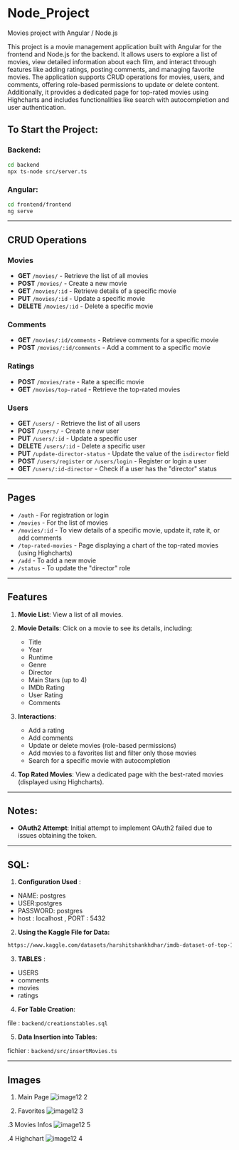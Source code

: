 
# Node_Project

Movies project with Angular / Node.js


This project is a movie management application built with Angular for the frontend and Node.js for the backend. It allows users to explore a list of movies, view detailed information about each film, and interact through features like adding ratings, posting comments, and managing favorite movies. The application supports CRUD operations for movies, users, and comments, offering role-based permissions to update or delete content. Additionally, it provides a dedicated page for top-rated movies using Highcharts and includes functionalities like search with autocompletion and user authentication.



## To Start the Project:

### Backend:  
```bash
cd backend  
npx ts-node src/server.ts
```

### Angular:  
```bash
cd frontend/frontend  
ng serve
```

---

## **CRUD Operations**

### **Movies**
- **GET** `/movies/` - Retrieve the list of all movies  
- **POST** `/movies/` - Create a new movie  
- **GET** `/movies/:id` - Retrieve details of a specific movie  
- **PUT** `/movies/:id` - Update a specific movie  
- **DELETE** `/movies/:id` - Delete a specific movie  

### **Comments**
- **GET** `/movies/:id/comments` - Retrieve comments for a specific movie  
- **POST** `/movies/:id/comments` - Add a comment to a specific movie  

### **Ratings**
- **POST** `/movies/rate` - Rate a specific movie  
- **GET** `/movies/top-rated` - Retrieve the top-rated movies  

### **Users**
- **GET** `/users/` - Retrieve the list of all users  
- **POST** `/users/` - Create a new user  
- **PUT** `/users/:id` - Update a specific user  
- **DELETE** `/users/:id` - Delete a specific user  
- **PUT** `/update-director-status` - Update the value of the `isdirector` field  
- **POST** `/users/register` or `/users/login` - Register or login a user  
- **GET** `/users/:id-director` - Check if a user has the "director" status  

---

## **Pages**

- `/auth` - For registration or login  
- `/movies` - For the list of movies  
- `/movies/:id` - To view details of a specific movie, update it, rate it, or add comments  
- `/top-rated-movies` - Page displaying a chart of the top-rated movies (using Highcharts)  
- `/add` - To add a new movie  
- `/status` - To update the "director" role  

---

## **Features**

1. **Movie List**: View a list of all movies.  
2. **Movie Details**: Click on a movie to see its details, including:  
   - Title  
   - Year  
   - Runtime  
   - Genre  
   - Director  
   - Main Stars (up to 4)  
   - IMDb Rating  
   - User Rating  
   - Comments  

3. **Interactions**:
   - Add a rating  
   - Add comments  
   - Update or delete movies (role-based permissions)  
   - Add movies to a favorites list and filter only those movies  
   - Search for a specific movie with autocompletion  

4. **Top Rated Movies**: View a dedicated page with the best-rated movies (displayed using Highcharts).  

---

## Notes:

- **OAuth2 Attempt**: Initial attempt to implement OAuth2 failed due to issues obtaining the token.  

---

##  **SQL**: 

1. **Configuration Used** :

- NAME: postgres
- USER:postgres
- PASSWORD: postgres
- host : localhost , PORT : 5432

2. **Using the Kaggle File for Data:**

```bash
https://www.kaggle.com/datasets/harshitshankhdhar/imdb-dataset-of-top-1000-movies-and-tv-shows
```


3. **TABLES** : 
- USERS
- comments
- movies
- ratings

4. **For Table Creation**: 

file : `backend/creationstables.sql`

5. **Data Insertion into Tables**:

fichier :  `backend/src/insertMovies.ts` 

---

## Images

1. Main Page
![image12 2](https://github.com/user-attachments/assets/b71a23ed-3334-424d-90c7-c0775596cf9b)

2. Favorites
![image12 3](https://github.com/user-attachments/assets/94a15835-505c-4b72-8e28-3931f99accb5)

.3 Movies Infos
![image12 5](https://github.com/user-attachments/assets/c8a2b33c-05f0-43df-afbc-6ebaf2fcf3fd)

.4 Highchart
![image12 4](https://github.com/user-attachments/assets/69097da0-6a2b-46ec-968f-bdcbc6622235)
